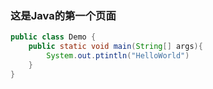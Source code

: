 ### 这是Java的第一个页面


```java
public class Demo {
    public static void main(String[] args){
        System.out.ptintln("HelloWorld")
    }
}
```